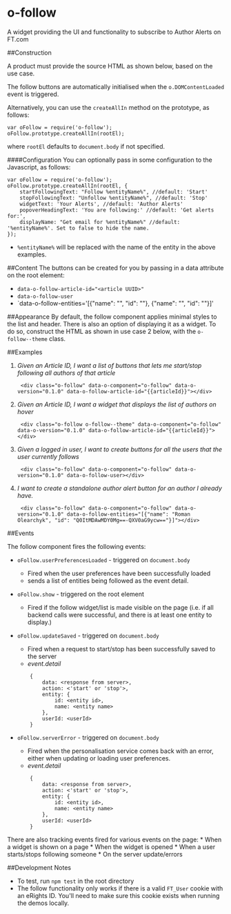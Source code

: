 o-follow
========

A widget providing the UI and functionality to subscribe to Author Alerts on FT.com

##Construction

A product must provide the source HTML as shown below, based on the use case. 

The follow buttons are automatically initialised when the `o.DOMContentLoaded` event is triggered.

Alternatively, you can use the `createAllIn` method on the prototype, as follows:

	var oFollow = require('o-follow');
	oFollow.prototype.createAllIn(rootEl);

where `rootEl` defaults to `document.body` if not specified.

####Configuration
You can optionally pass in some configuration to the Javascript, as follows:

	var oFollow = require('o-follow');
	oFollow.prototype.createAllIn(rootEl, {
		startFollowingText: "Follow %entityName%", //default: 'Start'
		stopFollowingText: "Unfollow %entityName%", //default: 'Stop'
		widgetText: 'Your Alerts', //default: 'Author Alerts'
		popoverHeadingText: 'You are following:' //default: 'Get alerts for:',
		displayName: "Get email for %entityName%" //default: '%entityName%'. Set to false to hide the name.
	});

* `%entityName%` will be replaced with the name of the entity in the above examples.



##Content
The buttons can be created for you by passing in a data attribute on the root element:

* `data-o-follow-article-id="<article UUID>"`
* `data-o-follow-user`
* `data-o-follow-entities='[{"name": "<entity name>", "id": "<entity id>"}, {"name": "<entity name>", "id": "<entity id>"}]'

##Appearance
By default, the follow component applies minimal styles to the list and header. There is also an option of displaying it as a widget. To do so, construct the HTML as shown in use case 2 below, with the `o-follow--theme` class.


##Examples

1. *Given an Article ID, I want a list of buttons that lets me start/stop following all authors of that article*

		<div class="o-follow" data-o-component="o-follow" data-o-version="0.1.0" data-o-follow-article-id="{{articleId}}"></div>
		
2. *Given an Article ID, I want a widget that displays the list of authors on hover*

		<div class="o-follow o-follow--theme" data-o-component="o-follow" data-o-version="0.1.0" data-o-follow-article-id="{{articleId}}"></div>

3. *Given a logged in user, I want to create buttons for all the users that the user currently follows*

		<div class="o-follow" data-o-component="o-follow" data-o-version="0.1.0" data-o-follow-user></div>

4. *I want to create a standalone author alert button for an author I already have.*

		<div class="o-follow" data-o-component="o-follow" data-o-version="0.1.0" data-o-follow-entities="[{"name": "Roman Olearchyk", "id": "Q0ItMDAwMDY0Mg==-QXV0aG9ycw=="}]"></div>


##Events

The follow component fires the following events:

* `oFollow.userPreferencesLoaded` - triggered on `document.body`
	* Fired when the user preferences have been successfully loaded
	* sends a list of entities being followed as the event detail.

* `oFollow.show` - triggered on the root element
	* Fired if the follow widget/list is made visible on the page (i.e. if all backend calls 
		were successful, and there is at least one entity to display.)

* `oFollow.updateSaved` - triggered on `document.body`
	* Fired when a request to start/stop has been successfully saved to the server
	* _event.detail_ 
	
	```
		{
			data: <response from server>,
			action: <'start' or 'stop'>,
			entity: {
				id: <entity id>,
				name: <entity name>
			},
			userId: <userId>
	 	}
	 ```
	 
* `oFollow.serverError` - triggered on `document.body`
	* Fired when the personalisation service comes back with an error, either when updating or loading user preferences.
	* _event.detail_ 
	
	```
		{
			data: <response from server>,
			action: <'start' or 'stop'>,
			entity: {
				id: <entity id>,
				name: <entity name>
			},
			userId: <userId>
	 	}
	 ```

There are also tracking events fired for various events on the page:
	* When a widget is shown on a page
	* When the widget is opened
	* When a user starts/stops following someone
	* On the server update/errors

##Development Notes

* To test, run `npm test` in the root directory
* The follow functionality only works if there is a valid `FT_User` cookie with an eRights ID. You'll need to make sure this cookie exists when running the demos locally.
	 	 